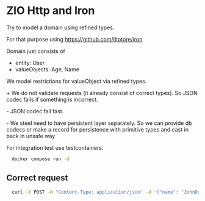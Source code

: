 # ZIO Http and Iron
 
Try to model a domain using refined types.

For that purpose using https://github.com/Iltotore/iron

Domain just consists of 
 - entity: User
 - valueObjects: Age, Name 

We model restrictions for valueObject via refined types.

\+ We do not validate requests (it already consist of correct types). So JSON codec fails if something is incorrect.

\- JSON codec fail fast. 

\- We steel need to have persistent layer separately. So we can provide db codecs or make a record for persistence with primitive types and cast in back in unsafe way


For integration test use testcontainers.




```bash
  docker compose run -d
```

## Correct request 
```bash
  curl -X POST -H "Content-Type: application/json" -d '{"name": "JohnDoe", "age": 15}' http://localhost:8080/users
```

